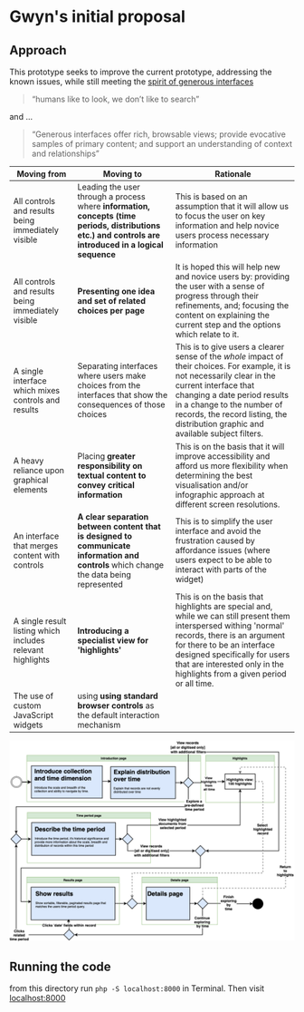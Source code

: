 # Gwyn's initial proposal 

## Approach

This prototype seeks to improve the current prototype, addressing the known issues, while still meeting the [spirit of generous interfaces](https://pro.europeana.eu/page/issue-11-generous-interfaces)

> “humans like to look, we don’t like to search”

and ...

> “Generous interfaces offer rich, browsable views; provide evocative samples of primary content; and support an understanding of context and relationships”


| Moving from | Moving to  | Rationale | 
|---|---|---|
| All controls and results being immediately visible   | Leading the user through a process where **information, concepts (time periods, distributions etc.) and controls are introduced in a logical sequence**  | This is based on an assumption that it will allow us to focus the user on key information and help novice users process necessary information  |
| All controls and results being immediately visible  | **Presenting one idea and set of related choices per page**  | It is hoped this will help new and novice users by: providing the user with a sense of progress through their refinements, and; focusing the content on explaining the current step and the options which relate to it.  |
| A single interface which mixes controls and results | Separating interfaces where users make choices from the interfaces that show the consequences of those choices | This is to give users a clearer sense of the _whole_ impact of their choices. For example, it is not necessarily clear in the current interface that changing a date period results in a change to the number of records, the record listing, the distribution graphic and available subject filters. |
| A heavy reliance upon graphical elements | Placing **greater responsibility on textual content to convey critical information**  | This is on the basis that it will improve accessibility and afford us more flexibility when determining the best visualisation and/or infographic approach at different screen resolutions. |
| An interface that merges content with controls  | **A clear separation between content that is designed to communicate information and controls** which change the data being represented | This is to simplify the user interface and avoid the frustration caused by affordance issues (where users expect to be able to interact with parts of the widget) |
| A single result listing which includes relevant highlights | **Introducing a specialist view for 'highlights'**  | This is on the basis that highlights are special and, while we can still present them interspersed withing 'normal' records, there is an argument for there to be an interface designed specifically for users that are interested only in the highlights from a given period or all time. |
| The use of custom JavaScript widgets | using **using standard browser controls** as the default interaction mechanism ||


![The proposed flow](proposed_flow.png "The proposed flow")

## Running the code 

from this directory run `php -S localhost:8000` in Terminal. Then visit [localhost:8000](http://localhost:8000)

